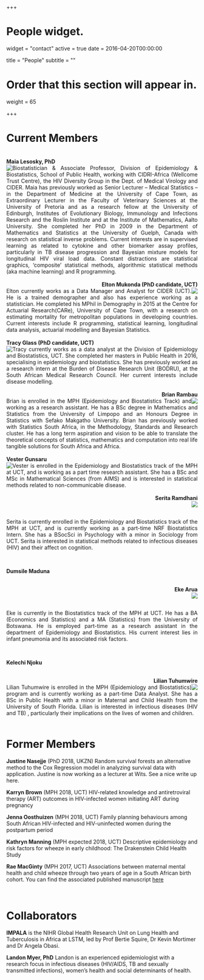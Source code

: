 +++
# People widget.
widget = "contact"
active = true
date = 2016-04-20T00:00:00

title = "People"
subtitle = ""

# Order that this section will appear in.
weight = 65

+++

# Current Members

<br>

<div style="font-weight: bold; text-align: left"> Maia Lesosky, PhD </div>
<img style="float: left;" src="img/maiapic.jpg">

<div style="text-align: justify"> Biostatistician & Associate Professor, Division of Epidemiology & Biostatistics, School of Public Health, working with CIDRI-Africa (Wellcome Trust Centre), the HIV Diversity Group in the Dept. of Medical Virology and CIDER. Maia has previously worked as Senior Lecturer – Medical Statistics – in the Department of Medicine at the University of Cape Town, as Extraordinary Lecturer in the Faculty of Veterinary Sciences at the University of Pretoria and as a research fellow at the University of Edinburgh, Institutes of Evolutionary Biology, Immunology and Infections Research and the Roslin Institute and at the Institute of Mathematics, Aalto University. She completed her PhD in 2009 in the Department of Mathematics and Statistics at the University of Guelph, Canada with research on statistical inverse problems. Current interests are in supervised learning as related to cytokine and other biomarker assay profiles, particularly in TB disease progression and Bayesian mixture models for longitudinal HIV viral load data. Constant distractions are statistical graphics, ‘composite’ statistical methods, algorithmic statistical methods (aka machine learning) and R programming. </div>

<br>

<div style="font-weight: bold; text-align: right"> Elton Mukonda (PhD candidate, UCT) </div>
<img style="float: right;" src="img/eltonpic.jpg">

<div style="text-align: justify"> Elton currently works as a Data Manager and Analyst for CIDER (UCT). He is a trained demographer and also has experience working as a statistician. He completed his MPhil in Demography in 2015 at the Centre for Actuarial Research(CARe), University of Cape Town, with a research on estimating mortality for metropolitan populations in developing countries. Current interests include R programming, statistical learning, longitudinal data analysis, actuarial modelling and Bayesian Statistics. </div>

<br>

<div style="font-weight: bold; text-align: left"> Tracy Glass (PhD candidate, UCT) </div>
<img style="float: left;" src="img/tracypic.png">

<div style="text-align: justify"> Tracy currently works as a data analyst at the Division of Epidemiology and Biostatistics, UCT. She completed her masters in Public Health in 2016, specialising in epidemiology and biostatistics. She has previously worked as a research intern at the Burden of Disease Research Unit (BODRU), at the South African Medical Research Council. Her current interests include disease modelling. </div>

<br>

<div style="font-weight: bold; text-align: right"> Brian Rambau </div>
<img style="float: right;" src="img/brianpic.jpg">

<div style="text-align: justify"> Brian is enrolled in the MPH (Epidemiology and Biostatistics Track) and working as a research assistant. He has a BSc degree in Mathematics and Statistics from the University of Limpopo and an Honours Degree in Statistics with Sefako Makgatho University. Brian has previously worked with Statistics South Africa, in the Methodology, Standards and Research cluster. He has a long term aspiration and vision to be able to translate the theoretical concepts of statistics, mathematics and computation into real life tangible solutions for South Africa and Africa. </div>

<br>

<div style="font-weight: bold; text-align: left"> Vester Gunsaru </div>
<img style="float: left;" src="img/vesterpic.jpg">

<div style="text-align: justify"> Vester is enrolled in the Epidemiology and Biostatistics track of the MPH at UCT, and is working as a part time research assistant. She has a BSc and MSc in Mathematical Sciences (from AIMS) and is interested in statistical methods related to non-communicable disease. </div>

<br> 

<div style="font-weight: bold; text-align: right"> Serita Ramdhani </div>
<img style="float: right;" src="img/seritapic.jpg">

<br> <div style="text-align: justify"> Serita is currently enrolled in the Epidemiology and Biostatistics track of the MPH at UCT, and is currently working as a part-time NRF Biostatistics Intern. She has a BSocSci in Psychology with a minor in Sociology from UCT. Serita is interested in statistical methods related to infectious diseases (HIV) and their affect on cognition. </div>

<br>

**Dumsile Maduna** 

<br>

<div style="font-weight: bold; text-align: right"> Eke Arua </div>
<img style="float: right;" src="img/ekepic.jpg">

<br> <div style="text-align: justify"> Eke is currently in the Biostatistics track of the MPH at UCT. He has a BA (Economics and Statistics) and a MA (Statistics) from the University of Botswana. He is employed part-time as a research assistant in the department of Epidemiology and Biostatistics. His current interest lies in infant pneumonia and its associated risk factors. </div>

<br>

**Kelechi Njoku**

<br>

<div style="font-weight: bold; text-align: right"> Lilian Tuhumwire </div>
<img style="float: right;" src="img/lilianpic.jpg">

<div style="text-align: justify"> Lilian Tuhumwire is enrolled in the MPH (Epidemiology and Biostatistics) program and is currently working as a part-time Data Analyst. She has a BSc in Public Health with a minor in Maternal and Child Health from the University of South Florida. Lilian is interested in infectious diseases (HIV and TB) , particularly their implications on the lives of women and children. </div>

<br> 

# Former Members

**Justine Nasejje** (PhD 2018, UKZN) Random survival forests an alternative method to the Cox Regression model in analyzing survival data with application. Justine is now working as a lecturer at Wits. See a nice write up here.

**Karryn Brown** (MPH 2018, UCT) HIV-related knowledge and antiretroviral therapy (ART) outcomes in HIV-infected women initiating ART during pregnancy

**Jenna Oosthuizen** (MPH 2018, UCT) Family planning behaviours among South African HIV-infected and HIV-uninfected women during the postpartum period

**Kathryn Manning** (MPH expected 2018, UCT)  Descriptive epidemiology and risk factors for wheeze in early childhood: The Drakenstein Child Health Study

**Rae MacGinty** (MPH 2017, UCT) Associations between maternal mental health and child wheeze through two years of age in a South African birth cohort. You can find the associated published manuscript [here](https://doi.org/10.1002/ppul.24008)

<br>

# Collaborators 

**IMPALA** is the NIHR Global Health Research Unit on Lung Health and Tuberculosis in Africa at LSTM, led by Prof Bertie Squire, Dr Kevin Mortimer and Dr Angela Obasi.

**Landon Myer, PhD** Landon is an experienced epidemiologist with a research focus in infectious diseases (HIV/AIDS, TB and sexually transmitted infections), women’s health and social determinants of health. 
